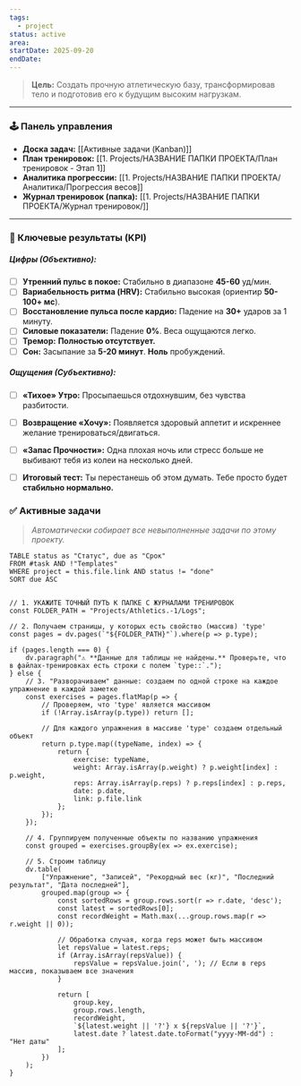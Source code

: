 ```yaml
---
tags:
  - project
status: active
area:
startDate: 2025-09-20
endDate:
---
```


> **Цель:** Создать прочную атлетическую базу, трансформировав тело и подготовив его к будущим высоким нагрузкам.

---
### 🕹️ Панель управления
- **Доска задач:** [[Активные задачи (Kanban)]]
- **План тренировок:** [[1. Projects/НАЗВАНИЕ ПАПКИ ПРОЕКТА/План тренировок - Этап 1]]
- **Аналитика прогрессии:** [[1. Projects/НАЗВАНИЕ ПАПКИ ПРОЕКТА/Аналитика/Прогрессия весов]]
- **Журнал тренировок (папка):** [[1. Projects/НАЗВАНИЕ ПАПКИ ПРОЕКТА/Журнал тренировок/]]

---
### 🎯 Ключевые результаты (KPI)

##### Цифры (Объективно):
- [ ] **Утренний пульс в покое:** Стабильно в диапазоне **45-60** уд/мин.
- [ ] **Вариабельность ритма (HRV):** Стабильно высокая (ориентир **50-100+ мс**).
- [ ] **Восстановление пульса после кардио:** Падение на **30+** ударов за 1 минуту.
- [ ] **Силовые показатели:** Падение **0%**. Веса ощущаются легко.
- [ ] **Тремор:** **Полностью отсутствует.**
- [ ] **Сон:** Засыпание за **5-20 минут**. **Ноль** пробуждений.

##### Ощущения (Субъективно):
- [ ] **«Тихое» Утро:** Просыпаешься отдохнувшим, без чувства разбитости.
- [ ] **Возвращение «Хочу»:** Появляется здоровый аппетит и искреннее желание тренироваться/двигаться.
- [ ] **«Запас Прочности»:** Одна плохая ночь или стресс больше не выбивают тебя из колеи на несколько дней.

- [ ] **Итоговый тест:** Ты перестанешь об этом думать. Тебе просто будет **стабильно нормально.**

### ✅ Активные задачи
> *Автоматически собирает все невыполненные задачи по этому проекту.*

```dataview
TABLE status as "Статус", due as "Срок"
FROM #task AND !"Templates"
WHERE project = this.file.link AND status != "done"
SORT due ASC
```

```dataviewjs

// 1. УКАЖИТЕ ТОЧНЫЙ ПУТЬ К ПАПКЕ С ЖУРНАЛАМИ ТРЕНИРОВОК
const FOLDER_PATH = "Projects/Athletics.-1/Logs";

// 2. Получаем страницы, у которых есть свойство (массив) 'type'
const pages = dv.pages(`"${FOLDER_PATH}"`).where(p => p.type);

if (pages.length === 0) {
    dv.paragraph("⚠️ **Данные для таблицы не найдены.** Проверьте, что в файлах-тренировках есть строки с полем `type::`.");
} else {
    // 3. "Разворачиваем" данные: создаем по одной строке на каждое упражнение в каждой заметке
    const exercises = pages.flatMap(p => {
        // Проверяем, что 'type' является массивом
        if (!Array.isArray(p.type)) return [];

        // Для каждого упражнения в массиве 'type' создаем отдельный объект
        return p.type.map((typeName, index) => {
            return {
                exercise: typeName,
                weight: Array.isArray(p.weight) ? p.weight[index] : p.weight,
                reps: Array.isArray(p.reps) ? p.reps[index] : p.reps,
                date: p.date,
                link: p.file.link
            };
        });
    });

    // 4. Группируем полученные объекты по названию упражнения
    const grouped = exercises.groupBy(ex => ex.exercise);

    // 5. Строим таблицу
    dv.table(
        ["Упражнение", "Записей", "Рекордный вес (кг)", "Последний результат", "Дата последней"],
        grouped.map(group => {
            const sortedRows = group.rows.sort(r => r.date, 'desc');
            const latest = sortedRows[0];
            const recordWeight = Math.max(...group.rows.map(r => r.weight || 0));

            // Обработка случая, когда reps может быть массивом
            let repsValue = latest.reps;
            if (Array.isArray(repsValue)) {
                repsValue = repsValue.join(', '); // Если в reps массив, показываем все значения
            }

            return [
                group.key,
                group.rows.length,
                recordWeight,
                `${latest.weight || '?'} x ${repsValue || '?'}`,
                latest.date ? latest.date.toFormat("yyyy-MM-dd") : "Нет даты"
            ];
        })
    );
}
```